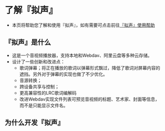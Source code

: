 # 了解『拟声』

- 本页将帮助您了解和使用『拟声』，如有需要可点击前往[『拟声』使用帮助](/help/help.md)

## 『拟声』是什么

- 这是一个音视频播放器，支持本地和Webdav、阿里云盘等多种云存储。
- 设计了一些创新和改进点：
  - 歌词弹幕；将正在播放的歌词以弹幕形式飘过，降低了歌词对屏幕内容的遮挡。另外对于弹幕的实现也做了不少优化。
  - 音源转换；
  - 跨设备共享与控制；
  - 更高兼容性的LRC歌词编解码
  - 改进Webdav实现文件列表可预览音视频的标题、艺术家、封面等信息，而不是只能显示文件名。

## 为什么开发『拟声』
